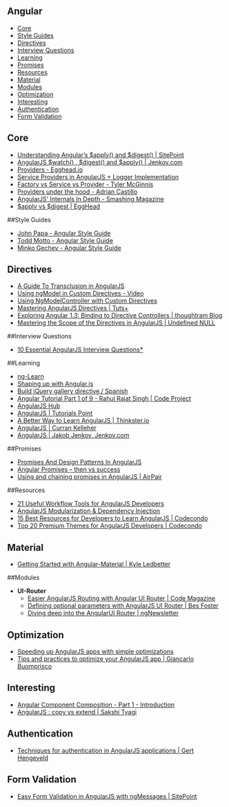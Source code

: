 Angular
---
- [Core](#core)
- [Style Guides](#style-guides)
- [Directives](#directives)
- [Interview Questions](#interview-questions)
- [Learning](#learning)
- [Promises](#promises)
- [Resources](#resources)
- [Material](#material)
- [Modules](#modules)
- [Optimization](#optimization)
- [Interesting](#interesting)
- [Authentication](#authentication)
- [Form Validation](#form-validation)

## Core
- [Understanding Angular’s $apply() and $digest() | SitePoint](http://www.sitepoint.com/understanding-angulars-apply-digest/)
- [AngularJS $watch() , $digest() and $apply() | Jenkov.com](http://tutorials.jenkov.com/angularjs/watch-digest-apply.html)
- [Providers - Egghead.io ](https://egghead.io/lessons/angularjs-providers)
- [Service Providers in AngularJS + Logger Implementation](http://www.webdeveasy.com/service-providers-in-angularjs-and-logger-implementation/)
- [Factory vs Service vs Provider - Tyler McGinnis](http://tylermcginnis.com/angularjs-factory-vs-service-vs-provider/)
- [Providers under the hood - Adrian Castillo](http://blog.crowdint.com/2015/03/18/angularjs-providers-under-the-hood.html)
- [AngularJS’ Internals In Depth - Smashing Magazine](http://www.smashingmagazine.com/2015/01/angularjs-internals-in-depth/)
- [$apply vs $digest | EggHead ](https://egghead.io/lessons/angularjs-apply-vs-digest)

##Style Guides
- [John Papa - Angular Style Guide ](https://github.com/johnpapa/angular-styleguide)
- [Todd Motto - Angular Style Guide ](https://github.com/toddmotto/angularjs-styleguide)
- [Minko Gechev - Angular Style Guide](https://mgechev.github.io/angularjs-style-guide/)

## Directives
- [A Guide To Transclusion in AngularJS](http://teropa.info/blog/2015/06/09/transclusion.html)
- [Using ngModel in Custom Directives - Video](https://egghead.io/lessons/angularjs-using-ngmodel-in-custom-directives)
- [Using NgModelController with Custom Directives](http://www.chroder.com/2014/02/01/using-ngmodelcontroller-with-custom-directives/)
- [Mastering AngularJS Directives | Tuts+](http://code.tutsplus.com/tutorials/mastering-angularjs-directives--cms-22511)
- [Exploring Angular 1.3: Binding to Directive Controllers | thoughtram Blog](http://blog.thoughtram.io/angularjs/2015/01/02/exploring-angular-1.3-bindToController.html)
- [Mastering the Scope of the Directives in AngularJS | Undefined NULL](http://www.undefinednull.com/2014/02/11/mastering-the-scope-of-a-directive-in-angularjs/)
 
##Interview Questions
- [10 Essential AngularJS Interview Questions*](http://www.toptal.com/angular-js/interview-questions)
 
##Learning
- [ng-Learn](http://ng-learn.org/)
- [Shaping up with Angular.js](http://campus.codeschool.com/courses/shaping-up-with-angular-js/intro)
- [Build jQuery gallery directive / Spanish](http://house1690.blogspot.com/2015/06/crear-una-directiva-angular-con-una.html)
- [Angular Tutorial Part 1 of 9 - Rahul Rajat Singh | Code Project  ](http://www.codeproject.com/Articles/993297/Angular-Tutorial-Part-Introduction-to-Angular-js)
- [AngularJS Hub](http://www.angularjshub.com/)
- [AngularJS | Tutorials Point](http://www.tutorialspoint.com/angularjs/index.htm)
- [A Better Way to Learn AngularJS | Thinkster.io](https://thinkster.io/a-better-way-to-learn-angularjs/)
- [AngularJS | Curran Kelleher](https://github.com/curran/screencasts/tree/gh-pages/introToAngular)
- [AngularJS | Jakob Jenkov, Jenkov.com ](http://tutorials.jenkov.com/angularjs/index.html)

##Promises
- [Promises And Design Patterns In AngularJS](http://blog.xebia.com/2014/02/23/promises-and-design-patterns-in-angularjs/)
- [Angular Promises – then vs success](http://www.syntaxsuccess.com/viewarticle/angular-promises%E2%80%93then-vs-success)
- [Using and chaining promises in AngularJS | AirPair ](https://www.airpair.com/angularjs/posts/angularjs-promises)

##Resources
- [21 Useful Workflow Tools for AngularJS Developers](http://codecondo.com/useful-workflow-tools-for-angularjs-developers/)
- [AngularJS Modularization & Dependency Injection](http://tutorials.jenkov.com/angularjs/dependency-injection.html)
- [15 Best Resources for Developers to Learn AngularJS | Codecondo](http://codecondo.com/15-best-resources-for-developers-to-learn-angularjs/)
- [
Top 20 Premium Themes for AngularJS Developers | Codecondo](http://codecondo.com/premium-themes-for-angularjs-developers/)

## Material 
- [Getting Started with Angular-Material | Kyle Ledbetter](https://medium.com/materialup-exploring-material-design/getting-started-with-angular-material-3ee3cdb8ecd8)

##Modules
- **UI-Router**
  - [Easier AngularJS Routing with Angular UI Router | Code Magazine](http://www.codemag.com/Article/1505061)
  - [Defining optional parameters with AngularJS UI Router | Bes Foster](http://benfoster.io/blog/ui-router-optional-parameters)
  - [Diving deep into the AngularUI Router | ngNewsletter](http://www.ng-newsletter.com/posts/angular-ui-router.html)
  
## Optimization
- [Speeding up AngularJS apps with simple optimizations](https://www.binpress.com/tutorial/speeding-up-angular-js-with-simple-optimizations)
- [Tips and practices to optimize your AngularJS app | Giancarlo Buomprisco](https://medium.com/developers-writing/tips-and-practices-to-optimize-your-angularjs-app-8118550ff808)

## Interesting
- [Angular Component Composition - Part 1 - Introduction](http://nicholasboll.com/articles/angular-component-composition-part-1/)
- [AngularJS : copy vs extend | Sakshi Tyagi ](http://www.tothenew.com/blog/angularjs-copy-vs-extend/)

## Authentication
- [Techniques for authentication in AngularJS applications | Gert Hengeveld](https://medium.com/opinionated-angularjs/techniques-for-authentication-in-angularjs-applications-7bbf0346acec)

## Form Validation
- [Easy Form Validation in AngularJS with ngMessages | SitePoint](http://www.sitepoint.com/easy-form-validation-angularjs-ngmessages/)
